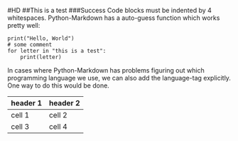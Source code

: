 #HD
##This is a test
###Success
Code blocks must be indented by 4 whitespaces.
Python-Markdown has a auto-guess function which works
pretty well:

    print("Hello, World")
    # some comment
    for letter in "this is a test":
        print(letter)

In cases where Python-Markdown has problems figuring out which
programming language we use, we can also add the language-tag
explicitly. One way to do this would be done.

|header 1|header 2|
|--------|--------|
|cell 1  |cell 2  |
|cell 3  |cell 4  |
